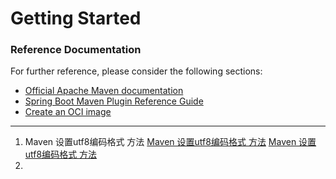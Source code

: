 # Getting Started

### Reference Documentation

For further reference, please consider the following sections:

* [Official Apache Maven documentation](https://maven.apache.org/guides/index.html)
* [Spring Boot Maven Plugin Reference Guide](https://docs.spring.io/spring-boot/docs/2.6.6/maven-plugin/reference/html/)
* [Create an OCI image](https://docs.spring.io/spring-boot/docs/2.6.6/maven-plugin/reference/html/#build-image)

---

1. Maven 设置utf8编码格式 方法
   [Maven 设置utf8编码格式 方法](https://blog.csdn.net/laow1314/article/details/108759701)
   [Maven 设置utf8编码格式 方法](https://codeleading.com/article/14374739596/)
2. 

